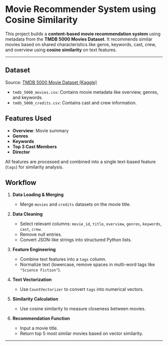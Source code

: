 # Movie Recommender System using Cosine Similarity

This project builds a **content-based movie recommendation system** using metadata from the **TMDB 5000 Movies Dataset**. It recommends similar movies based on shared characteristics like genre, keywords, cast, crew, and overview using **cosine similarity** on text features.

---

## Dataset

Source: [TMDB 5000 Movie Dataset (Kaggle)](https://www.kaggle.com/datasets/tmdb/tmdb-movie-metadata)

- `tmdb_5000_movies.csv`: Contains movie metadata like overview, genres, and keywords.
- `tmdb_5000_credits.csv`: Contains cast and crew information.


## Features Used

- **Overview**: Movie summary
- **Genres**
- **Keywords**
- **Top 3 Cast Members**
- **Director**

All features are processed and combined into a single text-based feature (`tags`) for similarity analysis.



## Workflow

1. **Data Loading & Merging**
   - Merge `movies` and `credits` datasets on the movie title.

2. **Data Cleaning**
   - Select relevant columns: `movie_id`, `title`, `overview`, `genres`, `keywords`, `cast`, `crew`.
   - Remove null entries.
   - Convert JSON-like strings into structured Python lists.

3. **Feature Engineering**
   - Combine text features into a `tags` column.
   - Normalize text (lowercase, remove spaces in multi-word tags like `"Science Fiction"`).

4. **Text Vectorization**
   - Use `CountVectorizer` to convert `tags` into numerical vectors.

5. **Similarity Calculation**
   - Use cosine similarity to measure closeness between movies.

6. **Recommendation Function**
   - Input a movie title.
   - Return top 5 most similar movies based on vector similarity.

---


